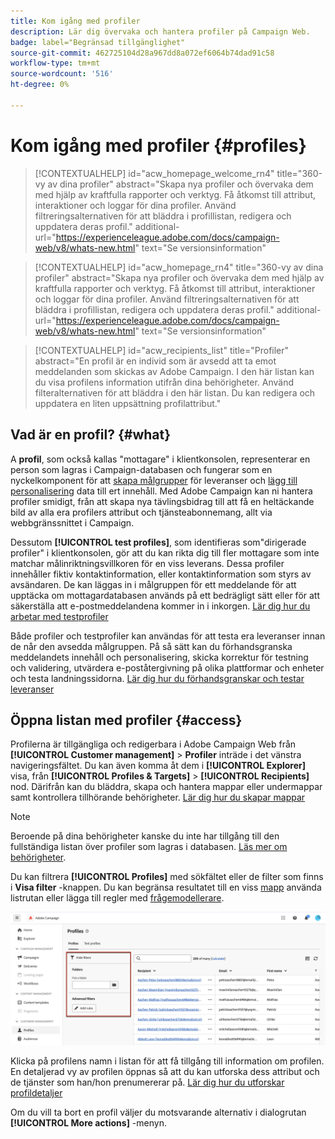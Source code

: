 ```yaml
---
title: Kom igång med profiler
description: Lär dig övervaka och hantera profiler på Campaign Web.
badge: label="Begränsad tillgänglighet"
source-git-commit: 462725104d28a967dd8a072ef6064b74dad91c58
workflow-type: tm+mt
source-wordcount: '516'
ht-degree: 0%

---
```


# Kom igång med profiler {#profiles}

>[!CONTEXTUALHELP]
>id="acw_homepage_welcome_rn4"
>title="360-vy av dina profiler"
>abstract="Skapa nya profiler och övervaka dem med hjälp av kraftfulla rapporter och verktyg. Få åtkomst till attribut, interaktioner och loggar för dina profiler. Använd filtreringsalternativen för att bläddra i profillistan, redigera och uppdatera deras profil."
>additional-url="https://experienceleague.adobe.com/docs/campaign-web/v8/whats-new.html" text="Se versionsinformation"

<!--TO REMOVE BELOW-->
>[!CONTEXTUALHELP]
>id="acw_homepage_rn4"
>title="360-vy av dina profiler"
>abstract="Skapa nya profiler och övervaka dem med hjälp av kraftfulla rapporter och verktyg. Få åtkomst till attribut, interaktioner och loggar för dina profiler. Använd filtreringsalternativen för att bläddra i profillistan, redigera och uppdatera deras profil."
>additional-url="https://experienceleague.adobe.com/docs/campaign-web/v8/whats-new.html" text="Se versionsinformation"

<!--TO REMOVE ABOVE-->

>[!CONTEXTUALHELP]
>id="acw_recipients_list"
>title="Profiler"
>abstract="En profil är en individ som är avsedd att ta emot meddelanden som skickas av Adobe Campaign. I den här listan kan du visa profilens information utifrån dina behörigheter. Använd filteralternativen för att bläddra i den här listan. Du kan redigera och uppdatera en liten uppsättning profilattribut."

## Vad är en profil? {#what}

A **profil**, som också kallas &quot;mottagare&quot; i klientkonsolen, representerar en person som lagras i Campaign-databasen och fungerar som en nyckelkomponent för att [skapa målgrupper](create-audience.md) för leveranser och [lägg till personalisering](../personalization/personalize.md) data till ert innehåll. Med Adobe Campaign kan ni hantera profiler smidigt, från att skapa nya tävlingsbidrag till att få en heltäckande bild av alla era profilers attribut och tjänsteabonnemang, allt via webbgränssnittet i Campaign.

Dessutom **[!UICONTROL test profiles]**, som identifieras som&quot;dirigerade profiler&quot; i klientkonsolen, gör att du kan rikta dig till fler mottagare som inte matchar målinriktningsvillkoren för en viss leverans. Dessa profiler innehåller fiktiv kontaktinformation, eller kontaktinformation som styrs av avsändaren. De kan läggas in i målgruppen för ett meddelande för att upptäcka om mottagardatabasen används på ett bedrägligt sätt eller för att säkerställa att e-postmeddelandena kommer in i inkorgen. [Lär dig hur du arbetar med testprofiler](test-profiles.md)

Både profiler och testprofiler kan användas för att testa era leveranser innan de når den avsedda målgruppen. På så sätt kan du förhandsgranska meddelandets innehåll och personalisering, skicka korrektur för testning och validering, utvärdera e-poståtergivning på olika plattformar och enheter och testa landningssidorna. [Lär dig hur du förhandsgranskar och testar leveranser](../preview-test/preview-test.md)

## Öppna listan med profiler {#access}

Profilerna är tillgängliga och redigerbara i Adobe Campaign Web från **[!UICONTROL Customer management]** > **Profiler** inträde i det vänstra navigeringsfältet. Du kan även komma åt dem i **[!UICONTROL Explorer]** visa, från **[!UICONTROL Profiles & Targets]** > **[!UICONTROL Recipients]** nod. Därifrån kan du bläddra, skapa och hantera mappar eller undermappar samt kontrollera tillhörande behörigheter. [Lär dig hur du skapar mappar](../get-started/permissions.md#folders)

>[!NOTE]
>
>Beroende på dina behörigheter kanske du inte har tillgång till den fullständiga listan över profiler som lagras i databasen. [Läs mer om behörigheter](../get-started/permissions.md).

Du kan filtrera **[!UICONTROL Profiles]** med sökfältet eller de filter som finns i **Visa filter** -knappen. Du kan begränsa resultatet till en viss [mapp](../get-started/permissions.md#folders) använda listrutan eller lägga till regler med [frågemodellerare](../query/query-modeler-overview.md).

![](assets/profiles-list-filters.png)

Klicka på profilens namn i listan för att få tillgång till information om profilen. En detaljerad vy av profilen öppnas så att du kan utforska dess attribut och de tjänster som han/hon prenumererar på. [Lär dig hur du utforskar profildetaljer](create-profile.md)

Om du vill ta bort en profil väljer du motsvarande alternativ i dialogrutan **[!UICONTROL More actions]** -menyn.
